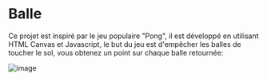 # Balle

Ce projet est inspiré par le jeu populaire "Pong", il est développé en utilisant HTML Canvas et Javascript, 
le but du jeu est d'empêcher les balles de toucher le sol, vous obtenez un point sur chaque balle retournée:

![image](https://user-images.githubusercontent.com/46202333/57969512-06e1ab80-7978-11e9-8a3f-19dea92a6374.png)


